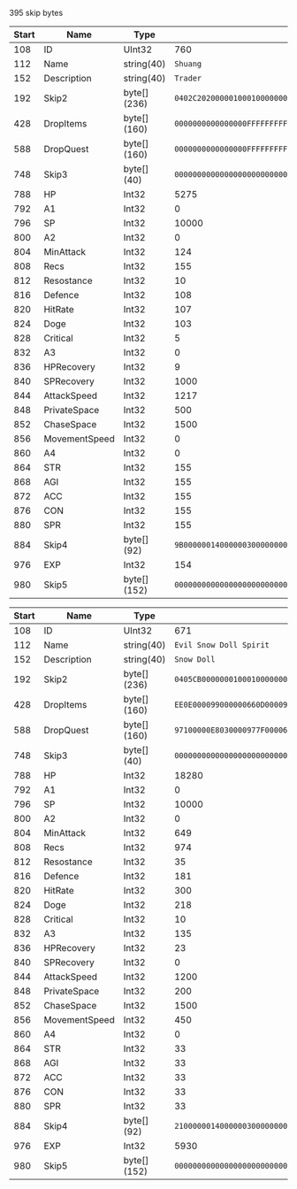 395 skip bytes


|Start|Name|Type|Example|
|---|---|---|---|
|108|ID|UInt32|760|
|112|Name|string(40)|`Shuang`|
|152|Description|string(40)|`Trader`|
|192|Skip2|byte[] (236)|`0402C202000001000100000000000000000000000000000000000000000000000100000000000000010012006400FFFFFFFFFFFF000000000000FFFFFFFFFFFFFFFFFFFFFFFFFFFFFFFFFFFFFFFFFFFFFFFFFFFFFFFFFFFFFFFFFFFFFFFFFFFFBA498C3FD122BB3FEE7C174028000105000205008F018E01000000000000000000000000000000000101000000000000000000001900000064000000FFFFFFFFFFFFFFFFFFFFFFFFFFFFFFFFFFFFFFFFFFFFFFFFFFFFFFFFFFFFFFFFFFFFFFFFFFFFFFFFFFFFFFFFFFFFFFFFFFFFFFFFFFFFFFFFFFFFFFFFFFFFFFFFFFFFFFFFFFFFFFFFFFFFFFFFFFFFFFFF`|
|428|DropItems|byte[] (160)|`0000000000000000FFFFFFFFFFFFFFFFFFFFFFFFFFFFFFFFFFFFFFFFFFFFFFFFFFFFFFFFFFFFFFFFFFFFFFFFFFFFFFFFFFFFFFFFFFFFFFFFFFFFFFFFFFFFFFFFFFFFFFFFFFFFFFFFFFFFFFFFFFFFFFFFFFFFFFFFFFFFFFFFFFFFFFFFFFFFFFFFFFFFFFFFFFFFFFFFFFFFFFFFFFFFFFFFFFFFFFFFFFFFFFFFFFFFFFFFFFFFFFFFFFFFFFFFFFFFFFFFFFFFFFFFFFFFFFFFFFFFFFFFFFFFFFFFFFFFFFFFFFFFFFFF`|
|588|DropQuest|byte[] (160)|`0000000000000000FFFFFFFFFFFFFFFFFFFFFFFFFFFFFFFFFFFFFFFFFFFFFFFFFFFFFFFFFFFFFFFFFFFFFFFFFFFFFFFFFFFFFFFFFFFFFFFFFFFFFFFFFFFFFFFFFFFFFFFFFFFFFFFFFFFFFFFFFFFFFFFFFFFFFFFFFFFFFFFFFFFFFFFFFFFFFFFFFFFFFFFFFFFFFFFFFFFFFFFFFFFFFFFFFFFFFFFFFFFFFFFFFFFFFFFFFFFFFFFFFFFFFFFFFFFFFFFFFFFFFFFFFFFFFFFFFFFFFFFFFFFFFFFFFFFFFFFFFFFFFFFF`|
|748|Skip3|byte[] (40)|`0000000000000000000000000100000001000000E803000000000000000000000100000000000000`|
|788|HP|Int32|5275|
|792|A1|Int32|0|
|796|SP|Int32|10000|
|800|A2|Int32|0|
|804|MinAttack|Int32|124|
|808|Recs|Int32|155|
|812|Resostance|Int32|10|
|816|Defence|Int32|108|
|820|HitRate|Int32|107|
|824|Doge|Int32|103|
|828|Critical|Int32|5|
|832|A3|Int32|0|
|836|HPRecovery|Int32|9|
|840|SPRecovery|Int32|1000|
|844|AttackSpeed|Int32|1217|
|848|PrivateSpace|Int32|500|
|852|ChaseSpace|Int32|1500|
|856|MovementSpeed|Int32|0|
|860|A4|Int32|0|
|864|STR|Int32|155|
|868|AGI|Int32|155|
|872|ACC|Int32|155|
|876|CON|Int32|155|
|880|SPR|Int32|155|
|884|Skip4|byte[] (92)|`9B00000014000000300000000000000000000000000000000000000000000000000000000000000000300000000000000000000000000000000000000000000000000000000000000000300000000000000000000000000000000000`|
|976|EXP|Int32|154|
|980|Skip5|byte[] (152)|`000000000000000000000000000000000000000000000000000000000000000000000000000000000000000000000000000000000000000000000000000000000000000000000000000000000000000000000000000000000000000000000000000000000000000000000000000000000000000000000000000000000000000000000000000000000000803F0000803F0000803F00000000`|




|Start|Name|Type|Example|
|---|---|---|---|
|108|ID|UInt32|671|
|112|Name|string(40)|`Evil Snow Doll Spirit`|
|152|Description|string(40)|`Snow Doll`|
|192|Skip2|byte[] (236)|`0405CB000000010001000000000000000000000000000000E401E50100000000020000000000000001008E006400DD00DE00DF00000000000000FFFFFFFFFFFFFFFFFFFFFFFFFFFFFFFFFFFFFFFFFFFFFFFFFFFFFFFFFFFFFFFFFFFFFFFFFFFF2506613FE926713FCFF723403C000105000204008F018E01000000000000000000000000000000000101000000000000000000008B00000064000000FFFFFFFFFFFFFFFFFFFFFFFFFFFFFFFFFFFFFFFFFFFFFFFFFFFFFFFFFFFFFFFFFFFFFFFFFFFFFFFFFFFFFFFFFFFFFFFFFFFFFFFFFFFFFFFFFFFFFFFFFFFFFFFFFFFFFFFFFFFFFFFFFFFFFFFFFFFFFFFF`|
|428|DropItems|byte[] (160)|`EE0E000099000000660D00009A020000AA06000048E8010077030000092E020075030000A0860100FFFFFFFFFFFFFFFFFFFFFFFFFFFFFFFFFFFFFFFFFFFFFFFFFFFFFFFFFFFFFFFFFFFFFFFFFFFFFFFFFFFFFFFFFFFFFFFFFFFFFFFFFFFFFFFFFFFFFFFFFFFFFFFFFFFFFFFFFFFFFFFFFFFFFFFFFFFFFFFFFFFFFFFFFFFFFFFFFFFFFFFFFFFFFFFFFFFFFFFFFFFFFFFFFFFFFFFFFFFFFFFFFFFFFFFFFFFFFFFF`|
|588|DropQuest|byte[] (160)|`97100000E8030000977F000064000000FFFFFFFFFFFFFFFFFFFFFFFFFFFFFFFFFFFFFFFFFFFFFFFFFFFFFFFFFFFFFFFFFFFFFFFFFFFFFFFFFFFFFFFFFFFFFFFFFFFFFFFFFFFFFFFFFFFFFFFFFFFFFFFFFFFFFFFFFFFFFFFFFFFFFFFFFFFFFFFFFFFFFFFFFFFFFFFFFFFFFFFFFFFFFFFFFFFFFFFFFFFFFFFFFFFFFFFFFFFFFFFFFFFFFFFFFFFFFFFFFFFFFFFFFFFFFFFFFFFFFFFFFFFFFFFFFFFFFFFFFFFFFFFF`|
|748|Skip3|byte[] (40)|`0000000000000000000000000A00000001000000E803000000000000000000000100000000000000`|
|788|HP|Int32|18280|
|792|A1|Int32|0|
|796|SP|Int32|10000|
|800|A2|Int32|0|
|804|MinAttack|Int32|649|
|808|Recs|Int32|974|
|812|Resostance|Int32|35|
|816|Defence|Int32|181|
|820|HitRate|Int32|300|
|824|Doge|Int32|218|
|828|Critical|Int32|10|
|832|A3|Int32|135|
|836|HPRecovery|Int32|23|
|840|SPRecovery|Int32|0|
|844|AttackSpeed|Int32|1200|
|848|PrivateSpace|Int32|200|
|852|ChaseSpace|Int32|1500|
|856|MovementSpeed|Int32|450|
|860|A4|Int32|0|
|864|STR|Int32|33|
|868|AGI|Int32|33|
|872|ACC|Int32|33|
|876|CON|Int32|33|
|880|SPR|Int32|33|
|884|Skip4|byte[] (92)|`2100000014000000300000000000000000000000000000000000000000000000000000000000000000300000000000000000000000000000000000000000000000000000000000000000300000000000000000000000000000000000`|
|976|EXP|Int32|5930|
|980|Skip5|byte[] (152)|`000000000000000000000000000000000000000000000000000000000000000000000000000000000000000000000000000000000000000000000000000000000000000000000000000000000000000000000000000000000000000000000000000000000000000000000000000000000000000000000000000000000000000000000000000000000000803F0000803F0000803F00000000`|